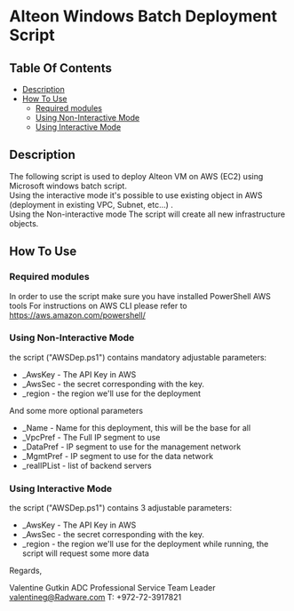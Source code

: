 # Alteon Windows Batch Deployment Script

## Table Of Contents ###
- [Description](#description )
- [How To Use](#how-to-use )
  * [Required modules](#Required-modules)
  * [Using Non-Interactive Mode](#Using-Non-Interactive-Mode)
  * [Using Interactive Mode](#Using-Interactive-Mode)

## Description ##
The following script is used to deploy Alteon VM on AWS (EC2) using Microsoft windows batch script.<br>
Using the interactive mode it's possible to use existing object in AWS (deployment in existing VPC, Subnet, etc...) .<br>
Using the Non-interactive mode The script will create all new infrastructure objects.<br>

## How To Use ##
### Required modules ###
In order to use the script make sure you have installed PowerShell AWS tools 
For instructions on AWS CLI please refer to https://aws.amazon.com/powershell/

### Using Non-Interactive Mode ###
the script ("AWSDep.ps1") contains mandatory adjustable parameters:
* _AwsKey - The API Key in AWS
* _AwsSec - the secret corresponding with the key.
* _region - the region we'll use for the deployment

And some more optional parameters 
* _Name       - Name for this deployment, this will be the base for all  
* _VpcPref    - The Full IP segment to use
* _DataPref    - IP segment to use for the management network
* _MgmtPref    - IP segment to use for the data network
* _realIPList - list of backend servers

### Using Interactive Mode ###
the script ("AWSDep.ps1") contains 3 adjustable parameters:
* _AwsKey - The API Key in AWS
* _AwsSec - the secret corresponding with the key.
* _region - the region we'll use for the deployment
while running, the script will request some more data


Regards,

Valentine Gutkin
ADC Professional Service Team Leader
valentineg@Radware.com 
T:  +972-72-3917821
 

